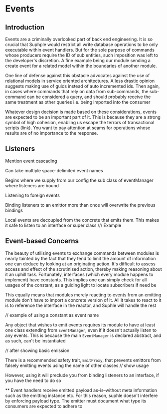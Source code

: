 # Events

## Introduction
Events are a criminally overlooked part of back end engineering. It is so crucial that Suphple would restrict all write database operations to be only executable within event handlers. But for the sole purpose of commands whose producers require the ID of sub entities, such imposition was left to the developer's discretion. A fine example being our module sending a create event for a related model within the boundaries of another module.

One line of defense against this obstacle advocates against the use of relational models in service oriented architectures. A less drastic opinion suggests making use of guids instead of auto incremented ids. Then again, in cases where commands that rely on data from sub-commands, the sub-command can be considered a query, and should probably receive the same treatment as other queries i.e. being imported into the consumer

Whatever design decision is made based on these considerations, events are expected to be an important part of it. This is because they are a strong symbol of high cohesion, enabling us escape the terrors of transactional scripts (link). You want to pay attention at seams for operations whose results are of no importance to the response.

## Listeners

Mention event cascading

Can take multiple space-delimited event names

Begins where we supply from our config the sub class of eventManager where listeners are bound

Listening to foreign events

Binding listeners to an emittor more than once will overwrite the previous bindings

Local events are decoupled from the concrete that emits them. This makes it safe to listen to an interface or super class
/// Example


## Event-based Concerns
The beauty of utilising events to exchange commands between modules is nearly tainted by the fact that they tend to limit the amount of information one can deduce by looking at an originating action. It's difficult to assess access and effect of the scrutinised action, thereby making reasoning about it an uphill task. Fortunately, interfaces (which every module happens to implement) have constants. This implies one can simply check for all usages of the constant, as a guiding light to locate subscribers if need be

This equally means that modules merely reacting to events from an emitting module don't have to import a concrete version of it. All it takes to react to it is to reference the interface in the reactor, and Suphle will handle the rest

// example of using a constant as event name

Any object that wishes to emit events requires its module to have at least one class extending from `EventManager`, even if it doesn't actually listen to any events. This is because the main `EventManager` is declared abstract, and as such, can't be instantiated

// after showing basic emission

There is a recommended safety trait, `EmitProxy`, that prevents emittors from falsely emitting events using the name of other classes
// show usage

However, using it will preclude you from binding listeners to an interface, if you have the need to do so

**
Event handlers receive emitted payload as-is–without meta information such as the emitting instance etc. For this reason, suphle doesn't interfere by enforcing payload type. The emitter must document what type its consumers are expected to adhere to